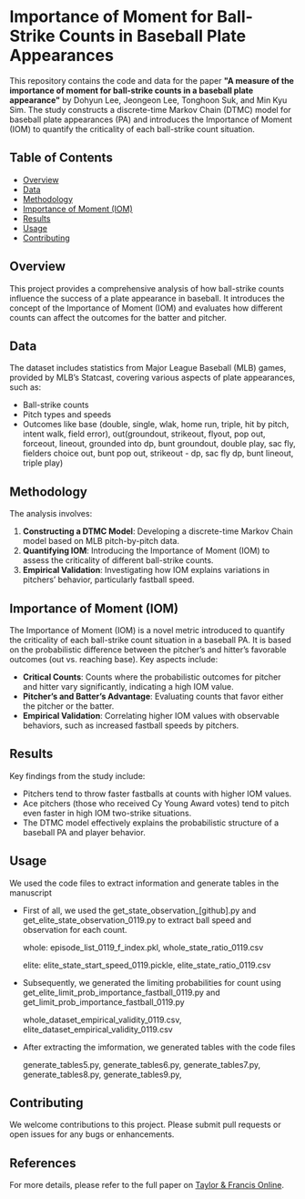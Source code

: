 # Importance of Moment for Ball-Strike Counts in Baseball Plate Appearances

This repository contains the code and data for the paper **"A measure of the importance of moment for ball-strike counts in a baseball plate appearance"** by Dohyun Lee, Jeongeon Lee, Tonghoon Suk, and Min Kyu Sim. The study constructs a discrete-time Markov Chain (DTMC) model for baseball plate appearances (PA) and introduces the Importance of Moment (IOM) to quantify the criticality of each ball-strike count situation.

## Table of Contents

- [Overview](#overview)
- [Data](#data)
- [Methodology](#methodology)
- [Importance of Moment (IOM)](#importance-of-moment-iom)
- [Results](#results)
- [Usage](#usage)
- [Contributing](#contributing)

## Overview

This project provides a comprehensive analysis of how ball-strike counts influence the success of a plate appearance in baseball. It introduces the concept of the Importance of Moment (IOM) and evaluates how different counts can affect the outcomes for the batter and pitcher.

## Data

The dataset includes statistics from Major League Baseball (MLB) games, provided by MLB’s Statcast, covering various aspects of plate appearances, such as:

- Ball-strike counts
- Pitch types and speeds
- Outcomes like base (double, single, wlak, home run, triple, hit by pitch, intent walk, field error), out(groundout, strikeout, flyout, pop out, forceout, lineout, grounded into dp, bunt groundout, double play, sac fly, fielders choice out, bunt pop out, strikeout - dp, sac fly dp, bunt lineout, triple play)

## Methodology

The analysis involves:
1. **Constructing a DTMC Model**: Developing a discrete-time Markov Chain model based on MLB pitch-by-pitch data.
2. **Quantifying IOM**: Introducing the Importance of Moment (IOM) to assess the criticality of different ball-strike counts.
3. **Empirical Validation**: Investigating how IOM explains variations in pitchers’ behavior, particularly fastball speed.

## Importance of Moment (IOM)

The Importance of Moment (IOM) is a novel metric introduced to quantify the criticality of each ball-strike count situation in a baseball PA. It is based on the probabilistic difference between the pitcher’s and hitter’s favorable outcomes (out vs. reaching base). Key aspects include:

- **Critical Counts**: Counts where the probabilistic outcomes for pitcher and hitter vary significantly, indicating a high IOM value.
- **Pitcher’s and Batter’s Advantage**: Evaluating counts that favor either the pitcher or the batter.
- **Empirical Validation**: Correlating higher IOM values with observable behaviors, such as increased fastball speeds by pitchers.

## Results

Key findings from the study include:
- Pitchers tend to throw faster fastballs at counts with higher IOM values.
- Ace pitchers (those who received Cy Young Award votes) tend to pitch even faster in high IOM two-strike situations.
- The DTMC model effectively explains the probabilistic structure of a baseball PA and player behavior.

## Usage

We used the code files to extract information and generate tables in the manuscript

- First of all, we used the get_state_observation_[github].py and get_elite_state_observation_0119.py to extract ball speed and observation for each count.
  
  whole: episode_list_0119_f_index.pkl, whole_state_ratio_0119.csv
  
  elite: elite_state_start_speed_0119.pickle, elite_state_ratio_0119.csv
  
- Subsequently, we generated the limiting probabilities for count using get_elite_limit_prob_importance_fastball_0119.py and get_limit_prob_importance_fastball_0119.py

  whole_dataset_empirical_validity_0119.csv, elite_dataset_empirical_validity_0119.csv

- After extracting the imformation, we generated tables with the code files

  generate_tables5.py, generate_tables6.py, generate_tables7.py, generate_tables8.py, generate_tables9.py,    




## Contributing

We welcome contributions to this project. Please submit pull requests or open issues for any bugs or enhancements.

## References

For more details, please refer to the full paper on [Taylor & Francis Online](https://doi.org/10.1080/02640414.2024.2355423).

